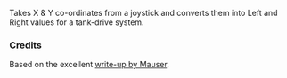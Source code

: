 Takes X & Y co-ordinates from a joystick and converts them into Left and Right values for a tank-drive system.



### Credits
Based on the excellent [write-up by Mauser](http://home.kendra.com/mauser/Joystick.html).
